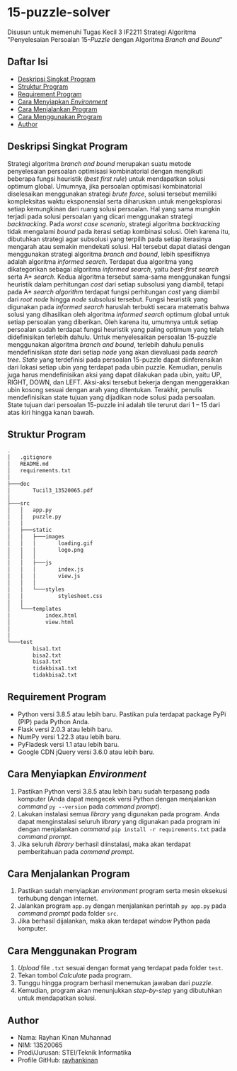 # 15-puzzle-solver
Disusun untuk memenuhi Tugas Kecil 3 IF2211 Strategi Algoritma "Penyelesaian Persoalan 15-*Puzzle* dengan Algoritma *Branch and Bound*"

## Daftar Isi
* [Deskripsi Singkat Program](#deskripsi-singkat-program)
* [Struktur Program](#struktur-program)
* [Requirement Program](#requirement-program)
* [Cara Menyiapkan *Environment*](#cara-menyiapkan-environment)
* [Cara Menjalankan Program](#cara-menjalankan-program)
* [Cara Menggunakan Program](#cara-menggunakan-program)
* [Author](#author)

## Deskripsi Singkat Program
Strategi algoritma *branch and bound* merupakan suatu metode penyelesaian persoalan optimisasi kombinatorial dengan mengikuti beberapa fungsi heuristik (*best first rule*) untuk mendapatkan solusi optimum global. Umumnya, jika persoalan optimisasi kombinatorial diselesaikan menggunakan strategi *brute force*, solusi tersebut memiliki kompleksitas waktu eksponensial serta diharuskan untuk mengeksplorasi setiap kemungkinan dari ruang solusi persoalan. Hal yang sama mungkin terjadi pada solusi persoalan yang dicari menggunakan strategi *backtracking*. Pada *worst case scenario*, strategi algoritma *backtracking* tidak mengalami *bound* pada iterasi setiap kombinasi solusi. Oleh karena itu, dibutuhkan strategi agar subsolusi yang terpilih pada setiap iterasinya mengarah atau semakin mendekati solusi. Hal tersebut dapat diatasi dengan menggunakan strategi algoritma *branch and bound*, lebih spesifiknya adalah algoritma *informed search*. Terdapat dua algoritma yang dikategorikan sebagai algoritma *informed search*, yaitu *best-first search* serta A* *search*. Kedua algoritma tersebut sama-sama menggunakan fungsi heuristik dalam perhitungan *cost* dari setiap subsolusi yang diambil, tetapi pada A* *search algorithm* terdapat fungsi perhitungan *cost* yang diambil dari *root node* hingga *node* subsolusi tersebut. Fungsi heuristik yang digunakan pada *informed search* haruslah terbukti secara matematis bahwa solusi yang dihasilkan oleh algoritma *informed search* optimum global untuk setiap persoalan yang diberikan. Oleh karena itu, umumnya untuk setiap persoalan sudah terdapat fungsi heuristik yang paling optimum yang telah didefinisikan terlebih dahulu.
Untuk menyelesaikan persoalan 15-puzzle menggunakan algoritma *branch and bound*, terlebih dahulu penulis mendefinisikan *state* dari setiap *node* yang akan dievaluasi pada *search tree*. *State* yang terdefinisi pada persoalan 15-puzzle dapat diinferensikan dari lokasi setiap ubin yang terdapat pada ubin puzzle. Kemudian, penulis juga harus mendefinisikan aksi yang dapat dilakukan pada ubin, yaitu UP, RIGHT, DOWN, dan LEFT. Aksi-aksi tersebut bekerja dengan menggerakkan ubin kosong sesuai dengan arah yang ditentukan. Terakhir, penulis mendefinisikan state tujuan yang dijadikan node solusi pada persoalan. State tujuan dari persoalan 15-puzzle ini adalah tile terurut dari 1 – 15 dari atas kiri hingga kanan bawah.
## Struktur Program
```bash
.
│   .gitignore
│   README.md
│   requirements.txt
│   
├───doc
│       Tucil3_13520065.pdf
│   
├───src
│   │   app.py
│   │   puzzle.py
│   │   
│   ├───static
│   │   ├───images
│   │   │       loading.gif
│   │   │       logo.png
│   │   │       
│   │   ├───js
│   │   │       index.js
│   │   │       view.js
│   │   │       
│   │   └───styles
│   │           stylesheet.css
│   │           
│   └───templates
│           index.html
│           view.html
│
│           
└───test
        bisa1.txt
        bisa2.txt
        bisa3.txt
        tidakbisa1.txt
        tidakbisa2.txt
```

## Requirement Program
* Python versi 3.8.5 atau lebih baru. Pastikan pula terdapat package PyPi (PIP) pada Python Anda.
* Flask versi 2.0.3 atau lebih baru.
* NumPy versi 1.22.3 atau lebih baru.
* PyFladesk versi 1.1 atau lebih baru.
* Google CDN jQuery versi 3.6.0 atau lebih baru.

## Cara Menyiapkan *Environment*
1. Pastikan Python versi 3.8.5 atau lebih baru sudah terpasang pada komputer (Anda dapat mengecek versi Python dengan menjalankan *command* `py --version` pada *command prompt*).
2. Lakukan instalasi semua *library* yang digunakan pada program. Anda dapat menginstalasi seluruh *library* yang digunakan pada program ini dengan menjalankan *command* `pip install -r requirements.txt` pada *command prompt*.
3. Jika seluruh *library* berhasil diinstalasi, maka akan terdapat pemberitahuan pada *command prompt*.

## Cara Menjalankan Program
1. Pastikan sudah menyiapkan *environment* program serta mesin eksekusi terhubung dengan internet.
2. Jalankan program `app.py` dengan menjalankan perintah `py app.py` pada *command prompt* pada folder `src`.
3. Jika berhasil dijalankan, maka akan terdapat *window* Python pada komputer.

## Cara Menggunakan Program
1. *Upload* file `.txt` sesuai dengan format yang terdapat pada folder `test`.
2. Tekan tombol *Calculate* pada program.
3. Tunggu hingga program berhasil menemukan jawaban dari *puzzle*.
4. Kemudian, program akan menunjukkan *step-by-step* yang dibutuhkan untuk mendapatkan solusi.

## Author
* Nama: Rayhan Kinan Muhannad
* NIM: 13520065
* Prodi/Jurusan: STEI/Teknik Informatika
* Profile GitHub: [rayhankinan](https://github.com/rayhankinan)